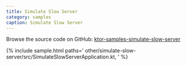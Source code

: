 ```yaml
---
title: Simulate Slow Server
category: samples
caption: Simulate Slow Server
---
```


Browse the source code on GitHub: [ktor-samples-simulate-slow-server](https://github.com/ktorio/ktor-samples/tree/1.3.0/other/simulate-slow-server)

{% include sample.html paths='
    other/simulate-slow-server/src/SimulateSlowServerApplication.kt,
' %}
